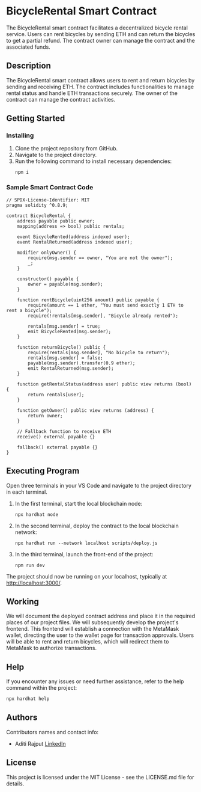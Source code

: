# BicycleRental Smart Contract

The BicycleRental smart contract facilitates a decentralized bicycle rental service. Users can rent bicycles by sending ETH and can return the bicycles to get a partial refund. The contract owner can manage the contract and the associated funds.

## Description

The BicycleRental smart contract allows users to rent and return bicycles by sending and receiving ETH. The contract includes functionalities to manage rental status and handle ETH transactions securely. The owner of the contract can manage the contract activities.

## Getting Started

### Installing

1. Clone the project repository from GitHub.
2. Navigate to the project directory.
3. Run the following command to install necessary dependencies:
    ```
    npm i
    ```

### Sample Smart Contract Code

```
// SPDX-License-Identifier: MIT
pragma solidity ^0.8.9;

contract BicycleRental {
    address payable public owner;
    mapping(address => bool) public rentals;

    event BicycleRented(address indexed user);
    event RentalReturned(address indexed user);

    modifier onlyOwner() {
        require(msg.sender == owner, "You are not the owner");
        _;
    }

    constructor() payable {
        owner = payable(msg.sender);
    }

    function rentBicycle(uint256 amount) public payable {
        require(amount == 1 ether, "You must send exactly 1 ETH to rent a bicycle");
        require(!rentals[msg.sender], "Bicycle already rented");

        rentals[msg.sender] = true;
        emit BicycleRented(msg.sender);
    }

    function returnBicycle() public {
        require(rentals[msg.sender], "No bicycle to return");
        rentals[msg.sender] = false;
        payable(msg.sender).transfer(0.9 ether);
        emit RentalReturned(msg.sender);
    }

    function getRentalStatus(address user) public view returns (bool) {
        return rentals[user];
    }

    function getOwner() public view returns (address) {
        return owner;
    }

    // Fallback function to receive ETH
    receive() external payable {}

    fallback() external payable {}
}
```

## Executing Program

Open three terminals in your VS Code and navigate to the project directory in each terminal.

1. In the first terminal, start the local blockchain node:
    ```
    npx hardhat node
    ```

2. In the second terminal, deploy the contract to the local blockchain network:
    ```
    npx hardhat run --network localhost scripts/deploy.js
    ```

3. In the third terminal, launch the front-end of the project:
    ```
    npm run dev
    ```

The project should now be running on your localhost, typically at [http://localhost:3000/](http://localhost:3000/).

## Working

We will document the deployed contract address and place it in the required places of our project files. We will subsequently develop the project's frontend. This frontend will establish a connection with the MetaMask wallet, directing the user to the wallet page for transaction approvals. Users will be able to rent and return bicycles, which will redirect them to MetaMask to authorize transactions.

## Help

If you encounter any issues or need further assistance, refer to the help command within the project:
```sh
npx hardhat help
```

## Authors

Contributors names and contact info:
- Aditi Rajput [LinkedIn]([https://www.linkedin.com/in/aditi-rajput-b9360720b/])

## License

This project is licensed under the MIT License - see the LICENSE.md file for details.
